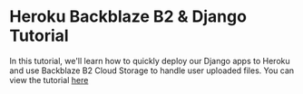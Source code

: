 # Heroku Backblaze B2 & Django Tutorial
In this tutorial, we'll learn how to quickly deploy our Django apps to Heroku and use Backblaze B2 Cloud Storage to handle user uploaded files.
You can view the tutorial [here](http://example.com/ "Link To tutorial")
